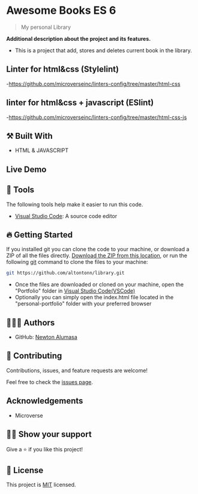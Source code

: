 

# Awesome Books ES 6

> My personal Library

**Additional description about the project and its features.**
- This is a project that add, stores and deletes current book in the library. 

## Linter for html&css (Stylelint)
-https://github.com/microverseinc/linters-config/tree/master/html-css

## linter for html&css + javascript (ESlint)
-https://github.com/microverseinc/linters-config/tree/master/html-css-js

## ⚒️ Built With

- HTML & JAVASCRIPT

## Live Demo


## 🧰 Tools

The following tools help make it easier to run this code.

- [Visual Studio Code](https://code.visualstudio.com/): A source code editor

## 🔥 Getting Started

If you installed git you can clone the code to your machine, or download a ZIP of all the files directly.
[Download the ZIP from this location](https://github.com/altontonn/Awesome-Books-ES6/archive/refs/heads/main.zip), or run the following [git](https://github.com/altontonn/Awesome-Books-ES6.git) command to clone the files to your machine:

```bash
git https://github.com/altontonn/library.git
```

- Once the files are downloaded or cloned on your machine, open the "Portfolio" folder in [Visual Studio Code(VSCode)](https://code.visualstudio.com/)
- Optionally you can simply open the index.html file located in the "personal-portfolio" folder with your preferred browser

## 🙎🏾‍♂️ Authors

- GitHub: [Newton Alumasa](https://github.com/altontonn)

## 🤝 Contributing

Contributions, issues, and feature requests are welcome!

Feel free to check the [issues page](https://github.com/altontonn/Awesome-Books-ES6/issues).

## Acknowledgements

- Microverse

## 👊🏾 Show your support

Give a ⭐️ if you like this project!

## 📝 License

This project is [MIT](./LICENSE) licensed.

